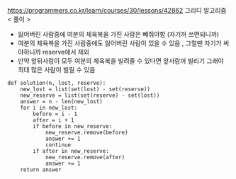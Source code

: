 https://programmers.co.kr/learn/courses/30/lessons/42862
그리디 알고리즘   
< 풀이 >   
- 잃어버린 사람중에 여분의 체육복을 가진 사람은 빼줘야함 (자기꺼 쓰면되니까)
- 여분의 체육복을 가진 사람중에도 잃어버린 사람이 있을 수 있음 , 그럴땐 자기가 써야하니까 reserve에서 제외
- 만약 앞뒤사람이 모두 여분의 체육복을 빌려줄 수 있다면 앞사람꺼 빌리기 그래야 최대 많은 사람이 빌릴 수 있음
```python3
def solution(n, lost, reserve):
    new_lost = list(set(lost) - set(reserve))
    new_reserve = list(set(reserve) - set(lost))
    answer = n - len(new_lost)
    for i in new_lost:
        before = i - 1
        after = i + 1
        if before in new_reserve:
            new_reserve.remove(before)
            answer += 1
            continue
        if after in new_reserve:
            new_reserve.remove(after)
            answer += 1
    return answer
```
